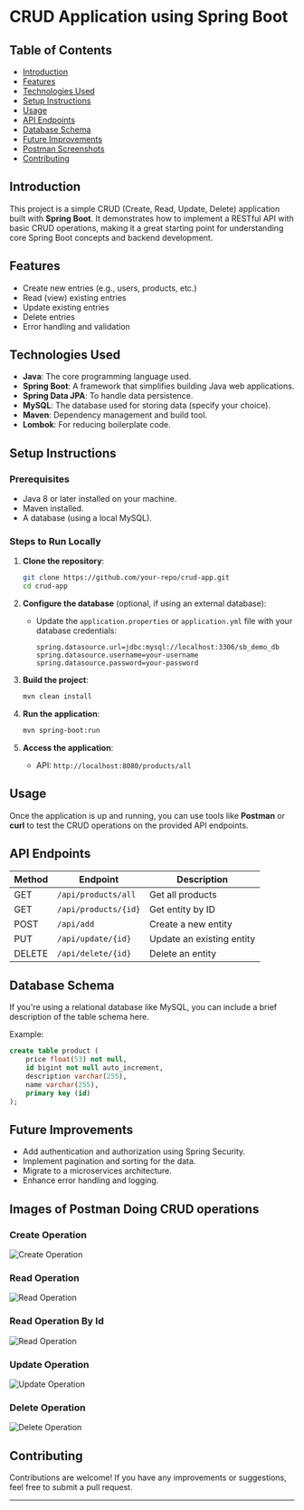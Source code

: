 
# CRUD Application using Spring Boot

## Table of Contents
- [Introduction](#introduction)
- [Features](#features)
- [Technologies Used](#technologies-used)
- [Setup Instructions](#setup-instructions)
- [Usage](#usage)
- [API Endpoints](#api-endpoints)
- [Database Schema](#database-schema)
- [Future Improvements](#future-improvements)
- [Postman Screenshots](#Images-of-Postman-Doing-CRUD-operations)
- [Contributing](#contributing)

## Introduction

This project is a simple CRUD (Create, Read, Update, Delete) application built with **Spring Boot**. It demonstrates how to implement a RESTful API with basic CRUD operations, making it a great starting point for understanding core Spring Boot concepts and backend development.

## Features
- Create new entries (e.g., users, products, etc.)
- Read (view) existing entries
- Update existing entries
- Delete entries
- Error handling and validation

## Technologies Used
- **Java**: The core programming language used.
- **Spring Boot**: A framework that simplifies building Java web applications.
- **Spring Data JPA**: To handle data persistence.
- **MySQL**: The database used for storing data (specify your choice).
- **Maven**: Dependency management and build tool.
- **Lombok**: For reducing boilerplate code.

## Setup Instructions

### Prerequisites
- Java 8 or later installed on your machine.
- Maven installed.
- A database (using a local MySQL).

### Steps to Run Locally

1. **Clone the repository**:
    ```bash
    git clone https://github.com/your-repo/crud-app.git
    cd crud-app
    ```

2. **Configure the database** (optional, if using an external database):
    - Update the `application.properties` or `application.yml` file with your database credentials:
      ```properties
      spring.datasource.url=jdbc:mysql://localhost:3306/sb_demo_db
      spring.datasource.username=your-username
      spring.datasource.password=your-password
      ```

3. **Build the project**:
    ```bash
    mvn clean install
    ```

4. **Run the application**:
    ```bash
    mvn spring-boot:run
    ```

5. **Access the application**:
    - API: `http://localhost:8080/products/all`

## Usage

Once the application is up and running, you can use tools like **Postman** or **curl** to test the CRUD operations on the provided API endpoints.

## API Endpoints

| Method | Endpoint             | Description               |
|--------|----------------------|---------------------------|
| GET    | `/api/products/all`  | Get all products          |
| GET    | `/api/products/{id}` | Get entity by ID          |
| POST   | `/api/add`           | Create a new entity       |
| PUT    | `/api/update/{id}`   | Update an existing entity |
| DELETE | `/api/delete/{id}`   | Delete an entity          |


## Database Schema

If you're using a relational database like MySQL, you can include a brief description of the table schema here.

Example:
```sql
create table product (
    price float(53) not null, 
    id bigint not null auto_increment, 
    description varchar(255), 
    name varchar(255), 
    primary key (id)
);
```

## Future Improvements
- Add authentication and authorization using Spring Security.
- Implement pagination and sorting for the data.
- Migrate to a microservices architecture.
- Enhance error handling and logging.


## Images of Postman Doing CRUD operations


### Create Operation
![Create Operation](src/main/resources/static/screenshots/add.png)

### Read Operation
![Read Operation](src/main/resources/static/screenshots/all.png)

### Read Operation By Id
![Read Operation](src/main/resources/static/screenshots/get.png)

### Update Operation
![Update Operation](src/main/resources/static/screenshots/update.png)

### Delete Operation
![Delete Operation](src/main/resources/static/screenshots/delete.png)

## Contributing

Contributions are welcome! If you have any improvements or suggestions, feel free to submit a pull request.

---

